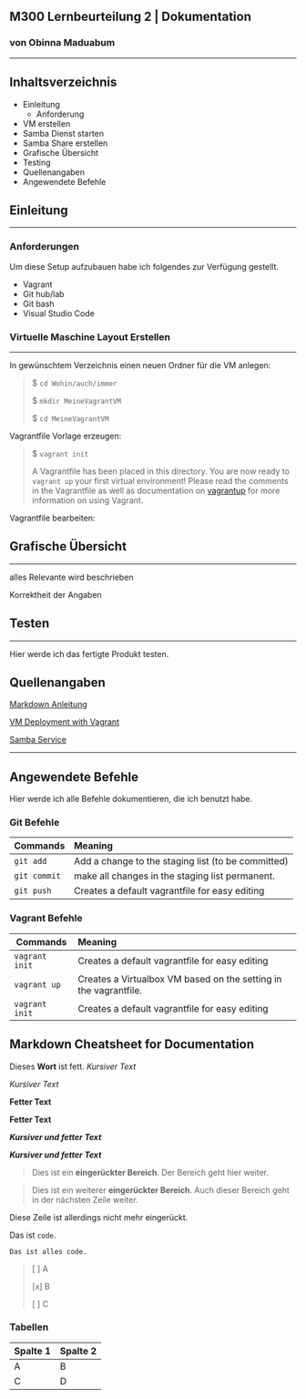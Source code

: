 ## M300 Lernbeurteilung 2 | Dokumentation
### von Obinna Maduabum    
---
## Inhaltsverzeichnis
* Einleitung
  * Anforderung
* VM erstellen
* Samba Dienst starten
* Samba Share erstellen
* Grafische Übersicht
* Testing
* Quellenangaben
* Angewendete Befehle
## Einleitung
___
### **Anforderungen** <p>
Um diese Setup aufzubauen habe ich folgendes zur Verfügung gestellt.
  * Vagrant
  * Git hub/lab
  * Git bash
  * Visual Studio Code
  

### Virtuelle Maschine Layout Erstellen
___
In gewünschtem Verzeichnis einen neuen Ordner für die VM anlegen:

  >$ ``cd Wohin/auch/immer``<p>
  >$ ``mkdir MeineVagrantVM``<p>
  >$ ``cd MeineVagrantVM``<p>

Vagrantfile Vorlage erzeugen:
  >$ ``vagrant init`` <p>
A Vagrantfile has been placed in this directory. You are now
ready to `vagrant up` your first virtual environment! Please read
the comments in the Vagrantfile as well as documentation on
[vagrantup](vagrantup.com) for more information on using Vagrant. <p>




Vagrantfile bearbeiten:


## Grafische Übersicht 
___
alles Relevante wird beschrieben <p>
Korrektheit der Angaben
## Testen
___
Hier werde ich das fertigte Produkt testen.

## Quellenangaben
[Markdown Anleitung](https://www.ionos.de/digitalguide/websites/web-entwicklung/markdown/) <p>
[VM Deployment with Vagrant](https://www.youtube.com/watch?v=sr9pUpSAexE&t=432s) <p>
[Samba Service](insert.here) <p>

___

## Angewendete Befehle
Hier werde ich alle Befehle dokumentieren, die ich benutzt habe.

### Git Befehle
|Commands|Meaning|
|---------              |:--------                                                          |
|   ``git add ``        |   Add a change to the staging list (to be committed)              |
|    ``git commit``     |   make all changes in the staging list permanent.|
|   ``git push``        |   Creates a default vagrantfile for easy editing                  |
### Vagrant Befehle

|Commands|Meaning|
|---------              |:--------                                                          |
|   ``vagrant init``    |   Creates a default vagrantfile for easy editing                  |
|    ``vagrant up``     |   Creates a Virtualbox VM based on the setting in the vagrantfile.|
|   ``vagrant init``    |   Creates a default vagrantfile for easy editing                  |

</p>

## Markdown Cheatsheet for Documentation

Dieses **Wort** ist fett.
*Kursiver Text*<p>
_Kursiver Text_<p>
**Fetter Text** </p>
__Fetter Text__ </p>
***Kursiver und fetter Text***<p>
___Kursiver und fetter Text___


>Dies ist ein **eingerückter Bereich**.
>Der Bereich geht hier weiter.

>Dies ist ein weiterer **eingerückter Bereich**.
Auch dieser Bereich geht in der nächsten Zeile weiter.

Diese Zeile ist allerdings nicht mehr eingerückt.

Das ist `code`.

``Das ist alles code.``

>[ ] A <p>
[x] B <p>
[ ] C

### Tabellen
|Spalte 1|Spalte 2|
|--------|--------|
|    A    |    B    |
|    C    |    D    |